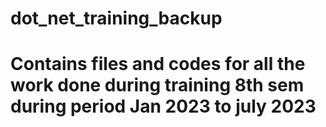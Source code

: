 # dot_net_training_backup

# Contains files and codes for all the work done during training 8th sem during period Jan 2023 to july 2023
